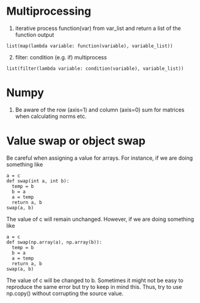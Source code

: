# Multiprocessing
1. iterative process function(var) from var_list and return a list of the function output
```
list(map(lambda variable: function(variable), variable_list))
```
2. filter: condition (e.g. if) multiprocess
```
list(filter(lambda variable: condition(variable), variable_list))
```
# Numpy
1. Be aware of the row (axis=1) and column (axis=0) sum for matrices when calculating norms etc.

# Value swap or object swap
Be careful when assigning a value for arrays. For instance, if we are doing something like
```
a = c
def swap(int a, int b):
  temp = b
  b = a
  a = temp
  return a, b
swap(a, b)
```
The value of c will remain unchanged. However, if we are doing something like
```
a = c
def swap(np.array(a), np.array(b)):
  temp = b
  b = a
  a = temp
  return a, b
swap(a, b)
```
The value of c will be changed to b. Sometimes it might not be easy to reproduce the same error but try to keep in mind this. Thus, try to use np.copy() without corrupting the source value.
